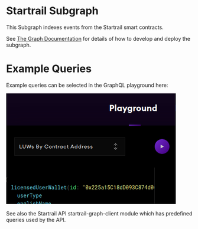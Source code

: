 # Startrail Subgraph

This Subgraph indexes events from the Startrail smart contracts.

See [The Graph Documentation](https://thegraph.com/docs/quick-start) for details of how to develop and deploy the subgraph.

# Example Queries

Example queries can be selected in the GraphQL playground here:

![Subgraph examples dropdown](./subgraph.png)

See also the Startrail API startrail-graph-client module which has predefined queries used by the API.
